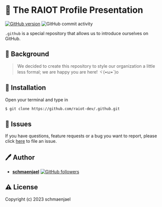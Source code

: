 # 🧾 The RAIOT Profile Presentation

[![GitHub version](https://img.shields.io/badge/version-v1.0.0-blue.svg)](https://github.com/raiot-dev/.github.git)
![GitHub commit activity](https://img.shields.io/github/commit-activity/y/raiot-dev/.github?color=yellowgreen)

`.github` is a special repository that allows us to introduce ourselves on GitHub.

## 📖 Background

> We decided to create this repository to style our organization a little less formal; we are happy you are here! ヾ(•ω•`)o

## 🔽 Installation

Open your terminal and type in

```sh
$ git clone https://github.com/raiot-dev/.github.git
```

## 🐛 Issues

If you have questions, feature requests or a bug you want to report, please click
[here](https://github.com/raiot-dev/.github/issues) to file an issue.

## 🖊️ Author

- [**schmaenjael**](https://github.com/schmaenjael) [![GitHub followers](https://img.shields.io/github/followers/schmaenjael.svg?style=social)](https://github.com/schmaenjael)

## ⚠️ License

Copyright (c) 2023 schmaenjael

